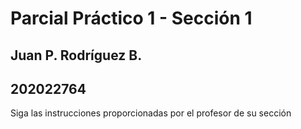 # Parcial Práctico 1 - Sección 1
## Juan P. Rodríguez B.
## 202022764
Siga las instrucciones proporcionadas por el profesor de su sección

